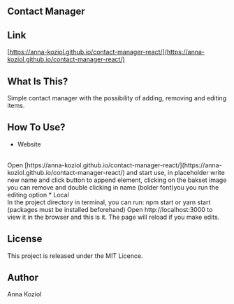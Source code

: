 ## Contact Manager

## Link
[https://anna-koziol.github.io/contact-manager-react/](https://anna-koziol.github.io/contact-manager-react/)

## What Is This?
Simple contact manager with the possibility of adding, removing and editing items.

## How To Use?
* Website
<br>
Open [https://anna-koziol.github.io/contact-manager-react/](https://anna-koziol.github.io/contact-manager-react/) and start use, in placeholder write new name and click button to append element, clicking on the bakset image you can remove and double clicking in name (bolder font)you you run the editing option
* Local
<br>
In the project directory in terminal, you can run:
npm start or yarn start (packages must be installed beforehand)
Open http://localhost:3000 to view it in the browser and this is it.
The page will reload if you make edits.

## License
This project is released under the MIT Licence.

## Author
Anna Koziol